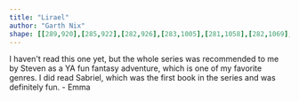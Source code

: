 ```yaml
---
title: "Lirael"
author: "Garth Nix"
shape: [[289,920],[285,922],[282,926],[283,1005],[281,1058],[282,1069],[279,1204],[276,1497],[273,1594],[272,1770],[274,1777],[279,1780],[298,1782],[349,1782],[375,1780],[384,1777],[388,1771],[387,1750],[389,1682],[389,1536],[391,1501],[390,1456],[393,1389],[394,1318],[393,1221],[396,1046],[394,966],[390,943],[382,926],[366,922],[345,920]]
---
```

I haven't read this one yet, but the whole series was recommended to me by Steven as a YA fun fantasy adventure, which is one of my favorite genres.  I did read Sabriel, which was the first book in the series and was definitely fun. - Emma
